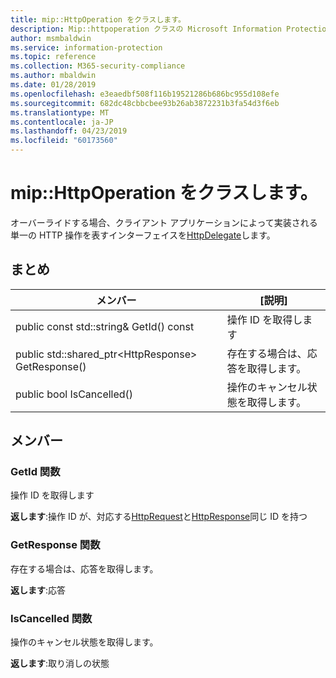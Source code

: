 ```yaml
---
title: mip::HttpOperation をクラスします。
description: Mip::httpoperation クラスの Microsoft Information Protection (MIP) SDK について説明します。
author: msmbaldwin
ms.service: information-protection
ms.topic: reference
ms.collection: M365-security-compliance
ms.author: mbaldwin
ms.date: 01/28/2019
ms.openlocfilehash: e3eaedbf508f116b19521286b686bc955d108efe
ms.sourcegitcommit: 682dc48cbbcbee93b26ab3872231b3fa54d3f6eb
ms.translationtype: MT
ms.contentlocale: ja-JP
ms.lasthandoff: 04/23/2019
ms.locfileid: "60173560"
---
```

# <a name="class-miphttpoperation"></a>mip::HttpOperation をクラスします。 
オーバーライドする場合、クライアント アプリケーションによって実装される単一の HTTP 操作を表すインターフェイスを[HttpDelegate](class_mip_httpdelegate.md)します。
  
## <a name="summary"></a>まとめ
 メンバー                        | [説明]                                
--------------------------------|---------------------------------------------
public const std::string& GetId() const  |  操作 ID を取得します
public std::shared_ptr\<HttpResponse\> GetResponse()  |  存在する場合は、応答を取得します。
public bool IsCancelled()  |  操作のキャンセル状態を取得します。
  
## <a name="members"></a>メンバー
  
### <a name="getid-function"></a>GetId 関数
操作 ID を取得します

  
**返します**:操作 ID が、対応する[HttpRequest](class_mip_httprequest.md)と[HttpResponse](class_mip_httpresponse.md)同じ ID を持つ
  
### <a name="getresponse-function"></a>GetResponse 関数
存在する場合は、応答を取得します。

  
**返します**:応答
  
### <a name="iscancelled-function"></a>IsCancelled 関数
操作のキャンセル状態を取得します。

  
**返します**:取り消しの状態